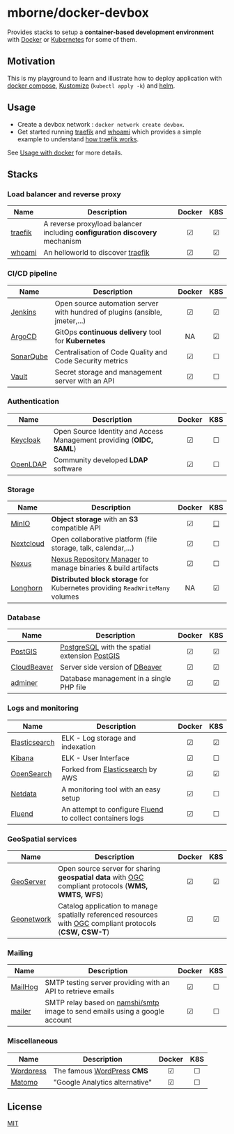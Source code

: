 # mborne/docker-devbox

Provides stacks to setup a **container-based development environment** with [Docker](docs/docker.md) or [Kubernetes](docs/kubernetes.md) for some of them.

## Motivation

This is my playground to learn and illustrate how to deploy application with [docker compose](https://docs.docker.com/compose/), [Kustomize](https://kustomize.io/) (`kubectl apply -k`) and [helm](https://helm.sh/).

## Usage

* Create a devbox network : `docker network create devbox`.
* Get started running [traefik](traefik/README.md) and [whoami](whoami/README.md) which provides a simple example to understand [how traefik works](https://doc.traefik.io/traefik/).

See [Usage with docker](docs/docker.md) for more details.

## Stacks

### Load balancer and reverse proxy

| Name                         | Description                                                                   | Docker  |   K8S   |
| ---------------------------- | ----------------------------------------------------------------------------- | :-----: | :-----: |
| [traefik](traefik/README.md) | A reverse proxy/load balancer including **configuration discovery** mechanism | &#9745; | &#9745; |
| [whoami](whoami/README.md)   | An helloworld to discover [traefik](traefik/README.md)                        | &#9745; | &#9745; |

### CI/CD pipeline

| Name                             | Description                                                                 | Docker  |   K8S   |
| -------------------------------- | --------------------------------------------------------------------------- | :-----: | :-----: |
| [Jenkins](jenkins/README.md)     | Open source automation server with hundred of plugins (ansible, jmeter,...) | &#9745; | &#9745; |
| [ArgoCD](argocd/README.md)       | GitOps **continuous delivery** tool for **Kubernetes**                      |   NA    | &#9745; |
| [SonarQube](sonarqube/README.md) | Centralisation of Code Quality and Code Security metrics                    | &#9745; | &#9744; |
| [Vault](vault/README.md) | Secret storage and management server with an API | &#9745; | &#9744; |

### Authentication

| Name                           | Description                                                           | Docker  |   K8S   |
| ------------------------------ | --------------------------------------------------------------------- | :-----: | :-----: |
| [Keycloak](keycloak/README.md) | Open Source Identity and Access Management providing (**OIDC, SAML**) | &#9745; | &#9744; |
| [OpenLDAP](openldap/README.md) | Community developed **LDAP** software                                 | &#9745; | &#9744; |

### Storage

| Name                             | Description                                                                                             | Docker  |                             K8S                              |
| -------------------------------- | ------------------------------------------------------------------------------------------------------- | :-----: | :----------------------------------------------------------: |
| [MinIO](minio/README.md)         | **Object storage** with an **S3** compatible API                                                        | &#9745; | [&#9744;](https://github.com/mborne/docker-devbox/issues/25) |
| [Nextcloud](nextcloud/README.md) | Open collaborative platform (file storage, talk, calendar,...)                                          | &#9745; |                           &#9744;                            |
| [Nexus](nexus/README.md)         | [Nexus Repository Manager](https://help.sonatype.com/repomanager3) to manage binaries & build artifacts | &#9745; |                           &#9744;                            |
| [Longhorn](longhorn/README.md)   | **Distributed block storage** for Kubernetes providing `ReadWriteMany` volumes                          |   NA    |                           &#9745;                            |

### Database

| Name                                 | Description                                                                                          | Docker  |   K8S   |
| ------------------------------------ | ---------------------------------------------------------------------------------------------------- | :-----: | :-----: |
| [PostGIS](postgis/README.md)         | [PostgreSQL](https://www.postgresql.org/) with the spatial extension [PostGIS](https://postgis.net/) | &#9745; | &#9745; |
| [CloudBeaver](cloudbeaver/README.md) | Server side version of [DBeaver](https://dbeaver.io/)                                                | &#9745; | &#9745; |
| [adminer](adminer/README.md)         | Database management in a single PHP file                                                             | &#9745; | &#9745; |

### Logs and monitoring

| Name                                     | Description                                                                           | Docker  |   K8S   |
| ---------------------------------------- | ------------------------------------------------------------------------------------- | :-----: | :-----: |
| [Elasticsearch](elasticsearch/README.md) | ELK - Log storage and indexation                                                      | &#9745; | &#9745; |
| [Kibana](kibana/README.md)               | ELK - User Interface                                                                  | &#9745; | &#9744; |
| [OpenSearch](opensearch/README.md)       | Forked from [Elasticsearch](https://www.elastic.co/fr/elasticsearch/) by AWS          | &#9745; | &#9745; |
| [Netdata](netdata/README.md)             | A monitoring tool with an easy setup                                                  | &#9745; | &#9744; |
| [Fluend](fluentd/README.md)              | An attempt to configure [Fluend](https://www.fluentd.org/) to collect containers logs | &#9745; | &#9744; |

### GeoSpatial services

| Name                               | Description                                                                                                                        | Docker  |   K8S   |
| ---------------------------------- | ---------------------------------------------------------------------------------------------------------------------------------- | :-----: | :-----: |
| [GeoServer](geoserver/README.md)   | Open source server for sharing **geospatial data** with [OGC](https://www.ogc.org/) compliant protocols (**WMS, WMTS, WFS**)       | &#9745; | &#9745; |
| [Geonetwork](geonetwork/README.md) | Catalog application to manage spatially referenced resources with [OGC](https://www.ogc.org/) compliant protocols (**CSW, CSW-T**) | &#9745; | &#9745; |

### Mailing

| Name                         | Description                                                                                                         | Docker  |   K8S   |
| ---------------------------- | ------------------------------------------------------------------------------------------------------------------- | :-----: | :-----: |
| [MailHog](mailhog/README.md) | SMTP testing server providing with an API to retrieve emails                                                        | &#9745; | &#9744; |
| [mailer](mailer/README.md)   | SMTP relay based on [namshi/smtp](https://hub.docker.com/r/namshi/smtp) image to send emails using a google account | &#9745; | &#9744; |

### Miscellaneous

| Name                             | Description                                            | Docker  |   K8S   |
| -------------------------------- | ------------------------------------------------------ | :-----: | :-----: |
| [Wordpress](wordpress/README.md) | The famous [WordPress](https://wordpress.com/) **CMS** | &#9745; | &#9744; |
| [Matomo](matomo/README.md)       | "Google Analytics alternative"                         | &#9745; | &#9744; |

## License

[MIT](LICENSE)
